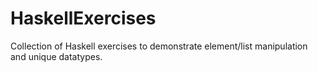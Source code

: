 # HaskellExercises
Collection of Haskell exercises to demonstrate element/list manipulation and unique datatypes.
